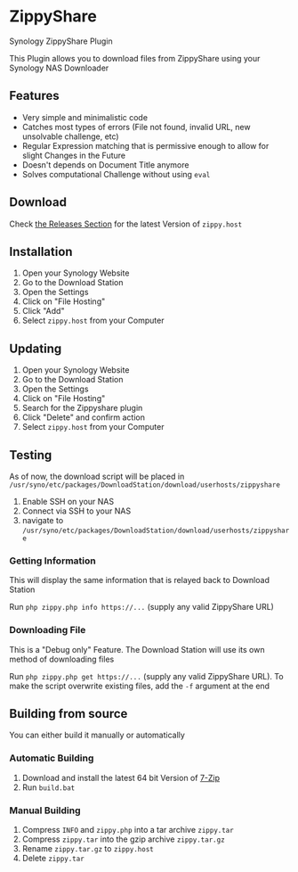 # ZippyShare

Synology ZippyShare Plugin

This Plugin allows you to download files from ZippyShare using your Synology NAS Downloader

## Features

- Very simple and minimalistic code
- Catches most types of errors (File not found, invalid URL, new unsolvable challenge, etc)
- Regular Expression matching that is permissive enough to allow for slight Changes in the Future
- Doesn't depends on Document Title anymore
- Solves computational Challenge without using `eval`

## Download

Check [the Releases Section](https://github.com/AyrA/ZippyShare/releases) for the latest Version of `zippy.host`

## Installation

1. Open your Synology Website
2. Go to the Download Station
3. Open the Settings
4. Click on "File Hosting"
5. Click "Add"
6. Select `zippy.host` from your Computer

## Updating

1. Open your Synology Website
2. Go to the Download Station
3. Open the Settings
4. Click on "File Hosting"
5. Search for the Zippyshare plugin
6. Click "Delete" and confirm action
7. Select `zippy.host` from your Computer

## Testing

As of now, the download script will be placed in `/usr/syno/etc/packages/DownloadStation/download/userhosts/zippyshare`

1. Enable SSH on your NAS
2. Connect via SSH to your NAS
3. navigate to `/usr/syno/etc/packages/DownloadStation/download/userhosts/zippyshare`

### Getting Information

This will display the same information that is relayed back to Download Station

Run `php zippy.php info https://...` (supply any valid ZippyShare URL)

### Downloading File

This is a "Debug only" Feature.
The Download Station will use its own method of downloading files

Run `php zippy.php get https://...` (supply any valid ZippyShare URL).
To make the script overwrite existing files, add the `-f` argument at the end

## Building from source

You can either build it manually or automatically

### Automatic Building

1. Download and install the latest 64 bit Version of [7-Zip](https://7-zip.org/)
2. Run `build.bat`

### Manual Building

1. Compress `INFO` and `zippy.php` into a tar archive `zippy.tar`
2. Compress `zippy.tar` into the gzip archive `zippy.tar.gz`
3. Rename `zippy.tar.gz` to `zippy.host`
4. Delete `zippy.tar`

